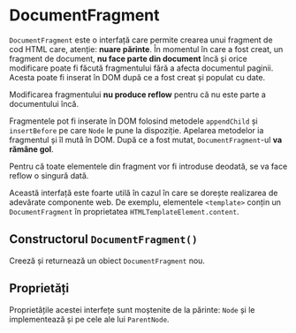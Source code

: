 # DocumentFragment

`DocumentFragment` este o interfață care permite crearea unui fragment de cod HTML care, atenție: **nuare părinte**. În momentul în care a fost creat, un fragment de document, **nu face parte din document** încă și orice modificare poate fi făcută fragmentului fără a afecta documentul paginii. Acesta poate fi inserat în DOM după ce a fost creat și populat cu date.

Modificarea fragmentului **nu produce reflow** pentru că nu este parte a documentului încă.

Fragmentele pot fi inserate în DOM folosind metodele `appendChild` și `insertBefore` pe care `Node` le pune la dispoziție. Apelarea metodelor ia fragmentul și îl mută în DOM. După ce a fost mutat, `DocumentFragment`-ul **va rămâne gol**.

Pentru că toate elementele din fragment vor fi introduse deodată, se va face reflow o singură dată.

Această interfață este foarte utilă în cazul în care se dorește realizarea de adevărate componente web. De exemplu, elementele `<template>` conțin un `DocumentFragment` în proprietatea `HTMLTemplateElement.content`.

## Constructorul `DocumentFragment()`

Creeză și returnează un obiect `DocumentFragment` nou.

## Proprietăți

Proprietățile acestei interfețe sunt moștenite de la părinte: `Node` și le implementează și pe cele ale lui `ParentNode`.
